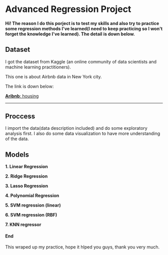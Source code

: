 # Advanced Regression Project

#### Hi! The reason I do this porject is to test my skills and also try to practice some regression methods I've learned(I need to keep practicing so I won't forget the knowledge I've learned). The detail is down below.

## Dataset
I got the dataset from Kaggle (an online community of data scientists and machine learning practitioners). 

This one is about Airbnb data in New York city. 

The link is down below:

[**Aribnb**: housing](https://www.kaggle.com/dgomonov/new-york-city-airbnb-open-data "New York City Airbnb Open Data")


---

## Proccess

I import the data(data description included) and do some exploratory analysis first. I also do some data visualization to have more understanding of the data.

## Models

**1. Linear Regression** 

**2. Ridge Regression**

**3. Lasso Regression**

**4. Polynomial Regression**

**5. SVM regression (linear)**

**6. SVM regression (RBF)**

**7. KNN regressor**

#### End

This wraped up my practice, hope it hlped you guys, thank you very much.

